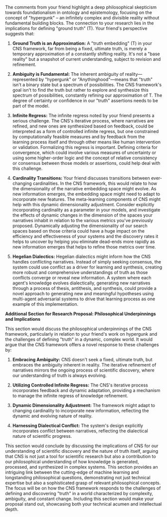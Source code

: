 The comments from your friend highlight a deep philosophical skepticism towards foundationalism in ontology and epistemology, focusing on the concept of "hypergunk" – an infinitely complex and divisible reality without fundamental building blocks.  The connection to your research lies in the implications for defining "ground truth" (T).  Your friend's perspective suggests that:

1.  **Ground Truth is an Approximation:**  A "truth embedding" (T) in your CNS framework, far from being a fixed, ultimate truth, is merely a temporary approximation of a constantly shifting reality.  It's not a "base reality" but a snapshot of current understanding, subject to revision and refinement.

2.  **Ambiguity is Fundamental:**  The inherent ambiguity of reality—represented by "hypergunk" or "Anythinghood"—means that "truth" isn't a binary state but a spectrum of possibilities.  The CNS framework's goal isn't to find *the* truth but rather to explore and synthesize this spectrum of possibilities, constantly refining our approximation of T. The degree of certainty or confidence in our "truth" assertions needs to be part of the model.

3.  **Infinite Regress:**  The infinite regress noted by your friend presents a serious challenge.  The CNS's iterative process, where narratives are refined, and new ones are synthesized based on feedback, could be interpreted as a form of controlled infinite regress, but one constrained by computationally feasible measures and by feedback from the learning process itself and through other means like human intervention or validation.  Formalizing this regress is important.  Defining criteria for convergence, which could involve various measures of uncertainty or using some higher-order logic and the concept of relative consistency or consensus between those models or assertions, could help deal with this challenge.


4.  **Cardinality Transitions:** Your friend discusses transitions between ever-changing cardinalities.  In the CNS framework, this would relate to how the dimensionality of the narrative embedding space might evolve.  As new information emerges, the embedding space might need to adapt to incorporate new features.  The meta-learning components of CNS might help with this dynamic dimensionality adjustment. Consider explicitly incorporating cardinality as a parameter in your models, and investigate the effects of dynamic changes in the dimension of the spaces your narratives inhabit in relation to the various metrics you've previously proposed.  Dynamically adjusting the dimensionality of our search spaces based on those criteria could have a huge impact on the efficiency and effectiveness of your systems and the discovery rates it helps to uncover by helping you eliminate dead-ends more rapidly as new information emerges that helps to refine those metrics over time.&#x20;

5.  **Hegelian Dialectics:**  Hegelian dialectics might inform how the CNS handles conflicting narratives.  Instead of simply seeking consensus, the system could use conflict as a driver for learning and synthesis, creating more robust and comprehensive understandings of truth as those conflicts converge or reveal new information. A system where each agent's knowledge evolves dialectically, generating new narratives through a process of thesis, antithesis, and synthesis, could provide a novel approach to generating new and meaningful hypotheses using multi-agent adversarial systems to drive that learning process as one example of this implementation.


**Additional Section for Research Proposal:  Philosophical Underpinnings and Implications**

This section would discuss the philosophical underpinnings of the CNS framework, particularly in relation to your friend's work on hypergunk and the challenges of defining "truth" in a dynamic, complex world. It would argue that the CNS framework offers a novel response to these challenges by:

1.  **Embracing Ambiguity:** CNS doesn't seek a fixed, ultimate truth, but embraces the ambiguity inherent in reality.  The iterative refinement of narratives mirrors the ongoing process of scientific discovery, where our understanding of truth is always evolving.

2.  **Utilizing Controlled Infinite Regress:**  The CNS's iterative process incorporates feedback and dynamic adaptation, providing a mechanism to manage the infinite regress of knowledge refinement.

3.  **Dynamic Dimensionality Adjustment:** The framework might adapt to changing cardinality to incorporate new information, reflecting the dynamic and evolving nature of reality.

4.  **Harnessing Dialectical Conflict:**  The system's design explicitly incorporates conflict between narratives, reflecting the dialectical nature of scientific progress.

This section would conclude by discussing the implications of CNS for our understanding of scientific discovery and the nature of truth itself, arguing that CNS is not just a tool for scientific research but also a contribution to our philosophical understanding of how knowledge is generated, processed, and synthesized in complex systems.  This section provides an intriguing link between the cutting-edge of machine learning and longstanding philosophical questions, demonstrating not just technical expertise but also a sophisticated grasp of relevant philosophical concepts.  The focus will be on how the CNS framework responds to the challenges of defining and discovering "truth" in a world characterized by complexity, ambiguity, and constant change.  Including this section would make your proposal stand out, showcasing both your technical acumen and intellectual depth.



